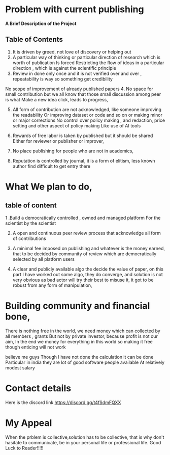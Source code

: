 # Problem with current publishing 

**A Brief Description of the Project**

## Table of Contents

1. It is driven by greed, not love of discovery or helping out 
2. A particular way of thinking  or particular direction of research which is worth of publication 
Is forced 
Restricting the flow of ideas in a particular direction , which is against the scientific principle 
3. Review in done only once and it is not verified over and over , repeatability is way so something get credibility 

No scope of improvement of already published papers 
4. No space for small contribution but we all know that those small discussion among peer is what 
Make a new idea click, leads to progress, 

5. All form of contribution are not acknowledged, like someone improving the readability 
Or improving  dataset  or code and so on or making minor or major corrections
No control over policy making , and redaction, price setting and other aspect of policy making 
Like use of AI tools 

6. Rewards of free labor is taken by published but it should be shared 
Either for reviewer or publisher or improver, 


7. No place publishing for people  who are not in academics, 

8. Reputation is controlled by journal, it is a form of elitism, less known author find difficult to get entry there 

# What We plan to do, 

## table of content
1 .Build a democratically controlled , owned and managed platform 
For the scientist by the scientist 

2. A open and continuous peer review process that acknowledge all form of contributions 

3. A minimal fee imposed on publishing and whatever is the money earned, that to be decided by community of review which are democratically selected by all platform users 

4. A clear and publicly available algo the decide the value of paper, on this part I have worked out some algo, they do converge, and solution is not very obvious as bad actor will try their best to misuse it, it got to be robust from any form of manipulation, 


# Building community and financial bone,  
There is nothing free in the world, we need money which can collected by all members , grants 
But not by private investor, because profit is not our aim,
In the end we money for everything in this world so making it 
free though enticing will not work 

believe me guys 
Though I have not done  the calculation it can be done 
Particular in india they are lot of good software people available 
At relatively modest salary 

# Contact details 
Here is the discord link
https://discord.gg/t4fSdmFQXX


# My Appeal 
When the prblem is collective,solution  has to be collective, that is why don't hasitate to communicate, be in your personal life or professional life.
Good Luck to Reader!!!!!





 







